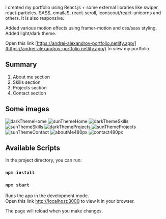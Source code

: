 I created my portfolio using React.js + some external libraries like swiper, react-particles, SASS, emailJS, react-scroll, iconscout/react-unicorns and others. It is also responsive.

Added various motion effects using framer-motion and css/sass styling. Added light/dark theme.

Open this link [https://andrei-alexandrov-portfolio.netlify.app/](https://andrei-alexandrov-portfolio.netlify.app/) to view my portfolio.

## Summary
1. About me section
2. Skills section
3. Projects section
4. Contact section

## Some images
![darkThemeHome](./src/images/gitHubImages/dark-theme-home.png)
![sunThemeHome](./src/images/gitHubImages/sun-theme-home.png)
![darkThemeSkills](./src/images/gitHubImages/dark-theme-skills.png)
![sunThemeSkills](./src/images/gitHubImages/sun-theme-skills.png)
![darkThemeProjects](./src/images/gitHubImages/dark-theme-projects.png)
![sunThemeProjects](./src/images/gitHubImages/sun-theme-project-2.png)
![sunThemeContact](./src/images/gitHubImages/sun-theme-contact.png)
![aboutMe480px](./src/images/gitHubImages/aboutMe480px.png)
![contact480px](./src/images/gitHubImages/contact480px.png)

## Available Scripts

In the project directory, you can run:

### `npm install`
### `npm start`

Runs the app in the development mode.\
Open this link [http://localhost:3000](http://localhost:3000) to view it in your browser.

The page will reload when you make changes.
